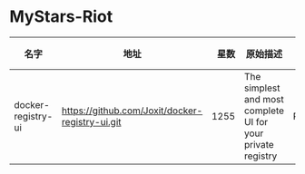 # MyStars-Riot
|       名字       |                     地址                      |星数|                         原始描述                          |语言|                                             主题                                             |大小|
|------------------|-----------------------------------------------|---:|-----------------------------------------------------------|----|----------------------------------------------------------------------------------------------|----|
|docker-registry-ui|https://github.com/Joxit/docker-registry-ui.git|1255|The simplest and most complete UI for your private registry|Riot|docker,docker-registry,docker-registry-ui,docker-registry-v2,registry,riotjs,user-interface,v2|5 KB|
